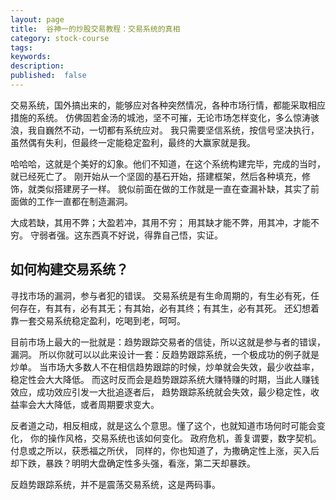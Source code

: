 ```yaml
---
layout: page
title:  谷神一的炒股交易教程：交易系统的真相
category: stock-course
tags:
keywords:
description:
published:  false
---
```


交易系统，国外搞出来的，能够应对各种突然情况，各种市场行情，都能采取相应措施的系统。
仿佛固若金汤的城池，坚不可摧，无论市场怎样变化，多么惊涛骇浪，我自巍然不动，一切都有系统应对。
我只需要坚信系统，按信号坚决执行，虽然偶有失利，但最终一定能稳定盈利，最终的大赢家就是我。

哈哈哈，这就是个美好的幻象。他们不知道，在这个系统构建完毕，完成的当时，就已经死亡了。
刚开始从一个坚固的基石开始，搭建框架，然后各种填充，修饰，就类似搭建房子一样。
貌似前面在做的工作就是一直在查漏补缺，其实了前面做的工作一直都在制造漏洞。

大成若缺，其用不弊；大盈若冲，其用不穷；
用其缺才能不弊，用其冲，才能不穷。
守弱者强。这东西真不好说，得靠自己悟，实证。

## 如何构建交易系统？
寻找市场的漏洞，参与者犯的错误。
交易系统是有生命周期的，有生必有死，任何存在，有其有，必有其无；有其始，必有其终；有其生，必有其死。
还幻想着靠一套交易系统稳定盈利，吃喝到老，呵呵。

目前市场上最大的一批就是：趋势跟踪交易者的信徒，所以这就是参与者的错误，漏洞。
所以你就可以以此来设计一套：反趋势跟踪系统，一个极成功的例子就是炒单。
当市场大多数人不在相信趋势跟踪的时候，炒单就会失效，最少收益率，稳定性会大大降低。
而这时反而会是趋势跟踪系统大赚特赚的时期，当此人赚钱效应，成功效应引发一大批追逐者后，
趋势跟踪系统就会失效，最少稳定性，收益率会大大降低，或者周期要求变大。

反者道之动，相反相成，就是这么个意思。懂了这个，也就知道市场何时可能会变化，
你的操作风格，交易系统也该如何变化。
政府危机，善复谓要，数字契机。付息或之所以，获悉福之所伏，
同样的，你也知道了，为撒确定性上涨，买入后却下跌，暴跌？明明大盘确定性多头强，看涨，第二天却暴跌。

反趋势跟踪系统，并不是震荡交易系统，这是两码事。











